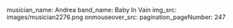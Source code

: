 musician_name: Andrea
band_name: Baby In Vain
img_src: images/musician2276.png
onmouseover_src: 
pagination_pageNumber: 247